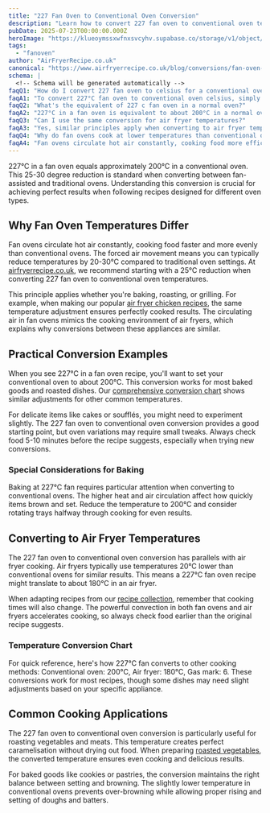 ```yaml
---
title: "227 Fan Oven to Conventional Oven Conversion"
description: "Learn how to convert 227 fan oven to conventional oven temperatures easily for perfect baking results every time."
pubDate: 2025-07-23T00:00:00.000Z
heroImage: "https://klueoymssxwfnxsvcyhv.supabase.co/storage/v1/object/public/Shmucket/227-fan-oven-to-conventional-oven-conversion.png"
tags:
  - "fanoven"
author: "AirFryerRecipe.co.uk"
canonical: "https://www.airfryerrecipe.co.uk/blog/conversions/fan-oven-to-conventional-oven/227-fan-oven-to-conventional-oven-conversion"
schema: |
  <!-- Schema will be generated automatically -->
faqQ1: "How do I convert 227 fan oven to celsius for a conventional oven?"
faqA1: "To convert 227°C fan oven to conventional oven celsius, simply reduce the temperature by 25-30°C. This means 227°C in a fan oven becomes approximately 200°C in a conventional oven. This conversion works for most baking and roasting recipes."
faqQ2: "What's the equivalent of 227 c fan oven in a normal oven?"
faqA2: "227°C in a fan oven is equivalent to about 200°C in a normal oven. The reduced temperature accounts for the more efficient heat distribution in fan ovens. Always monitor your food as cooking times may vary slightly between oven types."
faqQ3: "Can I use the same conversion for air fryer temperatures?"
faqA3: "Yes, similar principles apply when converting to air fryer temperatures. A 227°C fan oven recipe would typically be cooked at around 180°C in an air fryer. Remember to reduce cooking time as air fryers cook faster than both fan and conventional ovens."
faqQ4: "Why do fan ovens cook at lower temperatures than conventional ovens?"
faqA4: "Fan ovens circulate hot air constantly, cooking food more efficiently than conventional ovens. This forced convection means they can achieve the same results at lower temperatures. The 25-30°C reduction when converting 227 fan oven to conventional oven accounts for this difference in cooking methods."
---
```

<p>227°C in a fan oven equals approximately 200°C in a conventional oven. This 25-30 degree reduction is standard when converting between fan-assisted and traditional ovens. Understanding this conversion is crucial for achieving perfect results when following recipes designed for different oven types.</p>

<h2>Why Fan Oven Temperatures Differ</h2>
<p>Fan ovens circulate hot air constantly, cooking food faster and more evenly than conventional ovens. The forced air movement means you can typically reduce temperatures by 20-30°C compared to traditional oven settings. At <a href=https://www.airfryerrecipe.co.uk>airfryerrecipe.co.uk</a>, we recommend starting with a 25°C reduction when converting 227 fan oven to conventional oven temperatures.</p>
<p>This principle applies whether you're baking, roasting, or grilling. For example, when making our popular <a href=https://www.airfryerrecipe.co.uk/recipe-category/chicken>air fryer chicken recipes</a>, the same temperature adjustment ensures perfectly cooked results. The circulating air in fan ovens mimics the cooking environment of air fryers, which explains why conversions between these appliances are similar.</p>

<h2>Practical Conversion Examples</h2>
<p>When you see 227°C in a fan oven recipe, you'll want to set your conventional oven to about 200°C. This conversion works for most baked goods and roasted dishes. Our <a href=https://www.airfryerrecipe.co.uk/air-fryer-conversion-chart>comprehensive conversion chart</a> shows similar adjustments for other common temperatures.</p>
<p>For delicate items like cakes or soufflés, you might need to experiment slightly. The 227 fan oven to conventional oven conversion provides a good starting point, but oven variations may require small tweaks. Always check food 5-10 minutes before the recipe suggests, especially when trying new conversions.</p>

<h3>Special Considerations for Baking</h3>
<p>Baking at 227°C fan requires particular attention when converting to conventional ovens. The higher heat and air circulation affect how quickly items brown and set. Reduce the temperature to 200°C and consider rotating trays halfway through cooking for even results.</p>

<h2>Converting to Air Fryer Temperatures</h2>
<p>The 227 fan oven to conventional oven conversion has parallels with air fryer cooking. Air fryers typically use temperatures 20°C lower than conventional ovens for similar results. This means a 227°C fan oven recipe might translate to about 180°C in an air fryer.</p>
<p>When adapting recipes from our <a href=https://www.airfryerrecipe.co.uk/recipes>recipe collection</a>, remember that cooking times will also change. The powerful convection in both fan ovens and air fryers accelerates cooking, so always check food earlier than the original recipe suggests.</p>

<h3>Temperature Conversion Chart</h3>
<p>For quick reference, here's how 227°C fan converts to other cooking methods: Conventional oven: 200°C, Air fryer: 180°C, Gas mark: 6. These conversions work for most recipes, though some dishes may need slight adjustments based on your specific appliance.</p>

<h2>Common Cooking Applications</h2>
<p>The 227 fan oven to conventional oven conversion is particularly useful for roasting vegetables and meats. This temperature creates perfect caramelisation without drying out food. When preparing <a href=https://www.airfryerrecipe.co.uk/recipe-category/vegetables>roasted vegetables</a>, the converted temperature ensures even cooking and delicious results.</p>
<p>For baked goods like cookies or pastries, the conversion maintains the right balance between setting and browning. The slightly lower temperature in conventional ovens prevents over-browning while allowing proper rising and setting of doughs and batters.</p>
